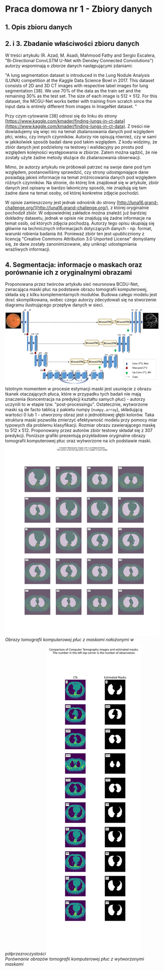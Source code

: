 # Praca domowa nr 1 - Zbiory danych
## 1. Opis zbioru danych


## 2. i 3. Zbadanie właściwości zbioru danych
W treści artykułu (R. Azad, M. Asadi, Mahmood Fathy and Sergio Escalera, "Bi-Directional ConvLSTM U-Net with Densley Connected Convolutions") autorzy wspominają o zbiorze danych następującymi zdaniami:

"A lung segmentation dataset is introduced in the Lung Nodule Analysis (LUNA) competition at the Kaggle Data Science Bowl in 2017. This dataset consists of 2D and 3D CT images with respective label images for lung segmentation [38]. We use 70% of the data as the train set and the remaining 30% as the test set. The size of each image is 512 × 512. For this dataset, the MCGU-Net works better with training from scratch since the input data is entirely different from images in ImageNet dataset. "

Przy czym cytowanie [38] odnosi się do linku do strony [https://www.kaggle.com/kmader/finding-lungs-in-ct-data](https://www.kaggle.com/kmader/finding-lungs-in-ct-data). Z treści nie dowiadujemy się więc nic na temat zbalansowania danych pod względem płci, wieku, czy innych czynników. Autorzy nie opisują również, czy w sami w jakikolwiek sposób badali dane pod takim względem. Z kodu widzimy, że zbiór danych jest podzielony na testowy i walidacyjny po prostu pod względem kolejności występowania w zbiorze. Zatem można sądzić, że nie zostały użyte żadne metody służące do zbalansowania obserwacji.

Mimo, że autorzy artykułu nie próbowali patrzeć na swoje dane pod tym względem, postanowiliśmy sprawdzić, czy strony udostępniające dane posiadają jakieś informacje na temat zróżnicowania danych pod względem różnych czynników. Na stronie, do której link znajdował się w artykule, zbiór danych jest opisany w bardzo lakoniczny sposób, nie znajdują się tam żadne dane na temat osoby, od której konkretne zdjęcie pochodzi.

W opisie zamieszczony jest jednak odnośnik do strony [http://luna16.grand-challenge.org/](http://luna16.grand-challenge.org/), z której oryginalnie pochodził zbiór. W odpowiedniej zakładce można znaleźć już bardziej dokładny datasetu, jednak w opisie nie znajdują się żadne informacje na temat osób, od których zdjęcia pochodzą. Autorzy tego opisu skupiają się głównie na technicznych informacjach dotyczących danych - np. format, warunki robienia badania itd. Ponieważ zbiór ten jest upubliczniony z licencją "Creative Commons Attribution 3.0 Unported License" domyślamy się, że dane zostały zanonimizowane, aby uniknąć udostępniania wrażliwych informacji.  

## 4. Segmentacja: informacje o maskach oraz porównanie ich z oryginalnymi obrazami

Proponowana przez twórców artykułu sieć neuronowa  BCDU-Net, zwracająca maski płuc na podstawie obrazu tomografii komputerowej, składa się z kilku komplementarnych modułów. Budowa całego modelu jest dosć skomplikowana, wobec czego autorzy zdecydowali się na stworzenie diagramu ilustrującego przepływ danych w sieci.  ![Architektura sieci neuronowej BCDU-Net](bcdunet.png)
Istotnym momentem w procesie estymacji maski jest usunięcie z obrazu tkanek otaczających płuca, które w przypadku tych badań nie mają znaczenia (koncentracja na predykcji kształtu samych płuc) - autorzy uczynili to w etapie tzw. "post-processingu". Ostatecznie, wytworzone maski są de facto tablicą z pakietu numpy (`numpy.array`), składującą wartości 0 lub 1 - utworzony obraz jest o jednobitowej głębi kolorów. Taka struktura maski pozwoliła zmierzyć efektywność modelu przy pomocy miar typowych dla problemu klasyfikacji. Rozmiar obrazu zawierającego maskę to 512 x 512. Proponowany przez autorów zbiór testowy składał się z 307 predykcji. Poniższe grafiki prezentują przykładowe oryginalne obrazy tomografii komputerowej płuc oraz wytworzone na ich podstawie maski.
![Obrazy tomografii komputerowej płuc z maskami nałożonymi w półprzezroczystości](./CT_Est_transparent.png)
*Obrazy tomografii komputerowej płuc z maskami nałożonymi w półprzezroczystości*
![Porównanie obrazów tomografii komputerowej płuc z wytworzonymi maskami](./CT_Estimated.png)
*Porównanie obrazów tomografii komputerowej płuc z wytworzonymi maskami*
